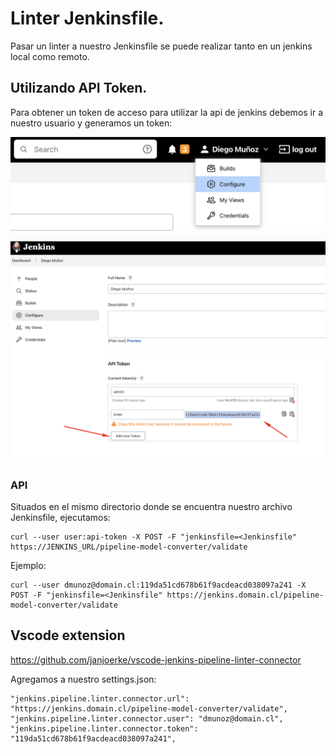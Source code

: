 # Linter Jenkinsfile.

Pasar un linter a nuestro Jenkinsfile se puede realizar tanto en un jenkins local como remoto.

## Utilizando API Token.

Para obtener un token de acceso para utilizar la api de jenkins debemos ir a nuestro usuario y generamos un token:

![user-settings](/images/user-settings.png)

![user-settings](/images/api-token.png)

### API

Situados en el mismo directorio donde se encuentra nuestro archivo Jenkinsfile, ejecutamos:

```
curl --user user:api-token -X POST -F "jenkinsfile=<Jenkinsfile" https://JENKINS_URL/pipeline-model-converter/validate
```

Ejemplo:

```
curl --user dmunoz@domain.cl:119da51cd678b61f9acdeacd038097a241 -X POST -F "jenkinsfile=<Jenkinsfile" https://jenkins.domain.cl/pipeline-model-converter/validate
```

## Vscode extension 

https://github.com/janjoerke/vscode-jenkins-pipeline-linter-connector

Agregamos a nuestro settings.json:

```
"jenkins.pipeline.linter.connector.url": "https://jenkins.domain.cl/pipeline-model-converter/validate",
"jenkins.pipeline.linter.connector.user": "dmunoz@domain.cl",
"jenkins.pipeline.linter.connector.token": "119da51cd678b61f9acdeacd038097a241",
```

